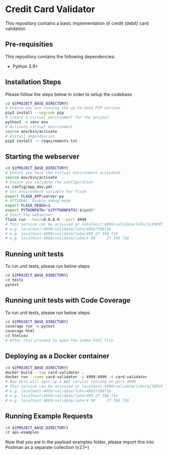# Credit Card Validator

This repository contains a basic implementation of credit (debit) card validation.

## Pre-requisities

This repository contains the following dependencies:
- Python 3.9+

## Installation Steps

Please follow the steps below in order to setup the codebase
```bash
cd ${PROJECT_BASE_DIRECTORY}
# Ensure you are running the up-to-date PIP version
pip3 install --upgrade pip
# Create a virtual environment for the project
python3 -m venv env
# Activate virtual environment
source env/bin/activate
# Install dependencies
pip3 install -r requirements.txt
```

## Starting the webserver

```bash
cd ${PROJECT_BASE_DIRECTORY}
# Ensure you have the virtual environment activated
source env/bin/activate 
# Ensure you validate the configuration
vi config/app_dev.yml
# Set environment variable for Flask
export FLASK_APP=server.py
# OPTIONAL: Enable debug mode
export FLASK_DEBUG=1
export PYTHONPATH="${PYTHONPATH}:$(pwd)"
# Start the webserver
flask run --host=0.0.0.0 --port 4999
# This service can be accessed at localhost:4999/validate/luhn/${INPUT_CARD_NUMBER_PAYLOAD}
# e.g. localhost:4999/validate/luhn/49927398716
# e.g. localhost:4999/validate/luhn/499 27 398 716
# e.g. localhost:4999/validate/luhn/4 99     27 398 716
```

## Running unit tests

To run unit tests, please run below steps:

```bash
cd ${PROJECT_BASE_DIRECTORY}
cd tests
pytest
```

## Running unit tests with Code Coverage

To run unit tests, please run below steps:

```bash
cd ${PROJECT_BASE_DIRECTORY}
coverage run -m pytest
coverage html
cd htmlcov
# After this proceed to open the index.html file
```

## Deploying as a Docker container

```bash
cd ${PROJECT_BASE_DIRECTORY}
docker build --tag card-validator .
docker run --name card-validator -p 4999:4999 -d card-validator
# Now this will spin up a Web service running on port 4999
# This service can be accessed at localhost:4999/validate/luhn/${INPUT_CARD_NUMBER_PAYLOAD}
# e.g. localhost:4999/validate/luhn/49927398716
# e.g. localhost:4999/validate/luhn/499 27 398 716
# e.g. localhost:4999/validate/luhn/4 99     27 398 716
```

## Running Example Requests

```bash
cd ${PROJECT_BASE_DIRECTORY}
cd api-examples
```

Now that you are in the payload examples folder, please import this into Postman as a separate collection (v2.1+)

